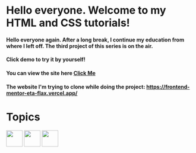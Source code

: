 # Hello everyone. Welcome to my HTML and CSS tutorials!
#### Hello everyone again. After a long break, I continue my education from where I left off. The third project of this series is on the air.

#### Click demo to try it by yourself!

#### You can view the site here [Click Me](https://html-and-css-training-3.web.app/)

#### The website I'm trying to clone while doing the project: https://frontend-mentor-eta-flax.vercel.app/

# Topics
<p align='left'>
<img src="https://raw.githubusercontent.com/rahulbanerjee26/githubAboutMeGenerator/main/icons/html.svg" width="44px" align="center"> 
<img width ='44px' align='center' src ='https://raw.githubusercontent.com/rahulbanerjee26/githubAboutMeGenerator/main/icons/css.svg'>
<img width ='44px' align='center' src ='https://raw.githubusercontent.com/rahulbanerjee26/githubAboutMeGenerator/main/icons/sass.svg'>
</p>
